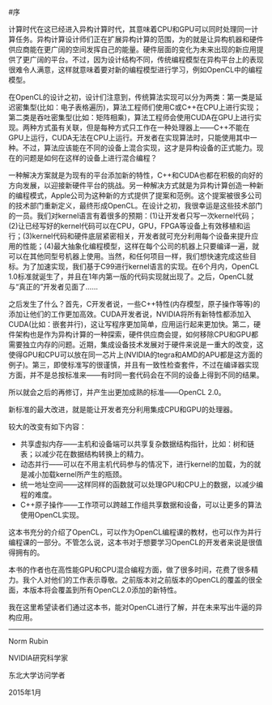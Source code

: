 #序

计算时代在这已经进入异构计算时代，其意味着CPU和GPU可以同时处理同一计算任务。异构计算设计师们正在扩展异构计算的范围，为的就是让异构机器和硬件供应商能在更广阔的空间发挥自己的能量。硬件层面的变化为未来出现的新应用提供了更广阔的平台。不过，因为设计结构不同，传统编程模型在异构平台上的表现很难令人满意，这样就意味着要对新的编程模型进行学习，例如OpenCL中的编程模型。

在OpenCL的设计之初，设计们注意到，传统算法实现可以分为两类：第一类是延迟密集型(比如：电子表格遍历)，算法工程师们使用C或C++在CPU上进行实现；第二类是吞吐密集型(比如：矩阵相乘)，算法工程师会使用CUDA在GPU上进行实现。两种方式虽有关联，但是每种方式只工作在一种处理器上——C++不能在GPU上运行，CUDA无法在CPU上运行。开发者在实现算法时，只能使用其中一种。不过，算法应该能在不同的设备上混合实现，这才是异构设备的正式能力。现在的问题是如何在这样的设备上进行混合编程？

一种解决方案就是为现有的平台添加新的特性，C++和CUDA也都在积极的向好的方向发展，以迎接新硬件平台的挑战。另一种解决方式就是为异构计算创造一种新的编程模式，Apple公司为这种新的方式提供了提案和范例。这个提案被很多公司的技术部门重新定义，最终形成OpenCL。在设计之初，我很幸运是这些技术部门的一员。我们对kernel语言有着很多的预期：(1)让开发者只写一次kernel代码；(2)让已经写好的kernel代码可以在CPU，GPU，FPGA等设备上有效移植和运行；(3)kernel代码和硬件底层紧密相关，开发者就可充分利用每个设备来提升应用的性能；(4)最大抽象化编程模型，这样在每个公司的机器上只要编译一遍，就可以在其他同型号机器上使用。当然，和任何项目一样，我们想快速完成这些目标。为了加速实现，我们基于C99进行kernel语言的实现。在6个月内，OpenCL 1.0标准就诞生了，并且在1年内第一版的代码实现就出现了。之后，OpenCL就与“真正的”开发者见面了……

之后发生了什么？首先，C开发者说，一些C++特性(内存模型，原子操作等等)的添加让他们的工作更加高效。CUDA开发者说，NVIDIA将所有新特性都添加入CUDA(比如：嵌套并行)，这让写程序更加简单，应用运行起来更加快。第二，硬件架构也是作为异构计算的一种探索，硬件供应商会提，如何移除CPU和GPU都需要独立内存的问题。近期，集成设备技术发展对于硬件来说是一重大的改变，这使得GPU和CPU可以放在同一芯片上(NVIDIA的tegra和AMD的APU都是这方面的例子)。第三，即使标准写的很谨慎，并且有一致性检查套件，不过在编译器实现方面，并不是总按标准来——有时同一套代码会在不同的设备上得到不同的结果。

所以就会之后的再修订，并产生出更加成熟的标准——OpenCL 2.0。

新标准的最大改进，就是能让开发者充分利用集成CPU和GPU的处理器。

较大的改变有如下内容：

- 共享虚拟内存——主机和设备端可以共享复杂数据结构指针，比如：树和链表；以减少花在数据结构转换上的精力。
- 动态并行——可以在不用主机代码参与的情况下，进行kernel的加载，为的就是减小加载kernel所产生的瓶颈。
- 统一地址空间——这样同样的函数就可以处理GPU和CPU上的数据，以减少编程的难度。
- C++原子操作——工作项可以跨越工作组共享数据和设备，可以让更多的算法使用OpenCL实现。

这本书充分的介绍了OpenCL，可以作为OpenCL编程课的教材，也可以作为并行编程课的一部分。不管怎么说，这本书对于想要学习OpenCL的开发者来说是很值得拥有的。

本书的作者也在高性能GPU和CPU混合编程方面，做了很多时间，花费了很多精力。我个人对他们的工作表示尊敬。之前版本对之前版本的OpenCL的覆盖的很全面，本版本将会覆盖到所有OpenCL2.0添加的新特性。

我在这里希望读者们通过这本书，能对OpenCL进行了解，并在未来写出牛逼的异构应用。

------------------

Norm Rubin

NVIDIA研究科学家

东北大学访问学者

2015年1月




